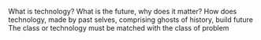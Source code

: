 What is technology? What is the future, why does it matter?
How does technology, made by past selves, comprising ghosts of history, build future
The class or technology must be matched with the class of problem
